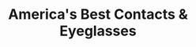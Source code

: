 ---
title: "America's Best Contacts & Eyeglasses"
url: /buford/americas-best-contacts-and-eyeglasses/
shop: optician
---